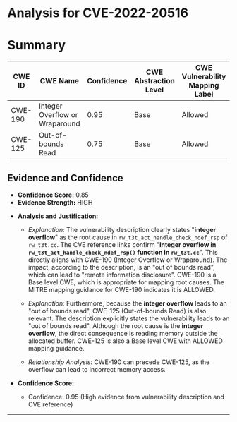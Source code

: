 # Analysis for CVE-2022-20516

# Summary
| CWE ID | CWE Name | Confidence | CWE Abstraction Level | CWE Vulnerability Mapping Label | CWE-Vulnerability Mapping Notes |
|---|---|---|---|---|---|
| CWE-190 | Integer Overflow or Wraparound | 0.95 | Base | Allowed | Primary CWE |
| CWE-125 | Out-of-bounds Read | 0.75 | Base | Allowed | Secondary Candidate |

## Evidence and Confidence

*   **Confidence Score:** 0.85
*   **Evidence Strength:** HIGH

- **Analysis and Justification:**
  - *Explanation:* The vulnerability description clearly states "**integer overflow**" as the root cause in `rw_t3t_act_handle_check_ndef_rsp` of `rw_t3t.cc`. The CVE reference links confirm "**Integer overflow in `rw_t3t_act_handle_check_ndef_rsp()` function in `rw_t3t.cc`**". This directly aligns with CWE-190 (Integer Overflow or Wraparound). The impact, according to the description, is an "out of bounds read", which can lead to "remote information disclosure". CWE-190 is a Base level CWE, which is appropriate for mapping root causes. The MITRE mapping guidance for CWE-190 indicates it is ALLOWED.
  - *Explanation:* Furthermore, because the **integer overflow** leads to an "out of bounds read", CWE-125 (Out-of-bounds Read) is also relevant. The description explicitly states the vulnerability leads to an "out of bounds read". Although the root cause is the **integer overflow**, the direct consequence is reading memory outside the allocated buffer. CWE-125 is also a Base level CWE with ALLOWED mapping guidance.

  - *Relationship Analysis:* CWE-190 can precede CWE-125, as the overflow can lead to incorrect memory access.

- **Confidence Score:**
  - Confidence: 0.95 (High evidence from vulnerability description and CVE reference)
---